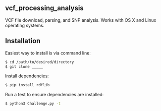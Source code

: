 ## vcf_processing_analysis
VCF file download, parsing, and SNP analysis. Works with OS X and Linux operating systems.


## Installation
Easiest way to install is via command line:

```Bash
$ cd /path/to/desired/directory
$ git clone _____
```

Install dependencies:
```Bash
$ pip install rdflib
```

Run a test to ensure dependencies are installed:
```Bash
$ python3 Challenge.py -t
```

